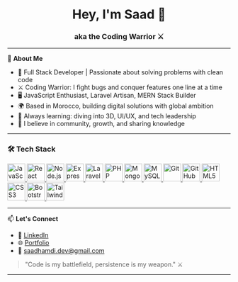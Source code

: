 

<h1 align="center">Hey, I'm Saad 👋</h1>
<h3 align="center">aka the Coding Warrior ⚔️</h3>

---

🎯 **About Me**

- 🧠 Full Stack Developer | Passionate about solving problems with clean code  
- ⚔️ Coding Warrior: I fight bugs and conquer features one line at a time  
- 🖥️ JavaScript Enthusiast, Laravel Artisan, MERN Stack Builder  
- 🌍 Based in Morocco, building digital solutions with global ambition  
- 🔄 Always learning: diving into 3D, UI/UX, and tech leadership  
- 🤝 I believe in community, growth, and sharing knowledge

---

### 🛠️ Tech Stack

<p align="left">

  <a href="https://developer.mozilla.org/en-US/docs/Web/JavaScript" target="_blank" title="JavaScript">
    <img src="https://cdn.jsdelivr.net/gh/devicons/devicon/icons/javascript/javascript-original.svg" width="40" height="40" alt="JavaScript"/>
  </a>

  <a href="https://reactjs.org/" target="_blank" title="React">
    <img src="https://cdn.jsdelivr.net/gh/devicons/devicon/icons/react/react-original.svg" width="40" height="40" alt="React"/>
  </a>

  <a href="https://nodejs.org" target="_blank" title="Node.js">
    <img src="https://cdn.jsdelivr.net/gh/devicons/devicon/icons/nodejs/nodejs-original.svg" width="40" height="40" alt="Node.js"/>
  </a>

  <a href="https://expressjs.com" target="_blank" title="Express">
    <img src="https://cdn.jsdelivr.net/gh/devicons/devicon/icons/express/express-original.svg" width="40" height="40" alt="Express"/>
  </a>

  <a href="https://laravel.com" target="_blank" title="Laravel">
    <img src="https://github.com/user-attachments/assets/66815d79-0f65-40c1-a275-be7844afdbaa" width="40" height="40" alt="Laravel"/>
  </a>

  <a href="https://www.php.net/" target="_blank" title="PHP">
    <img src="https://cdn.jsdelivr.net/gh/devicons/devicon/icons/php/php-original.svg" width="40" height="40" alt="PHP"/>
  </a>

  <a href="https://www.mongodb.com/" target="_blank" title="MongoDB">
    <img src="https://cdn.jsdelivr.net/gh/devicons/devicon/icons/mongodb/mongodb-original.svg" width="40" height="40" alt="MongoDB"/>
  </a>

  <a href="https://www.mysql.com/" target="_blank" title="MySQL">
    <img src="https://cdn.jsdelivr.net/gh/devicons/devicon/icons/mysql/mysql-original.svg" width="40" height="40" alt="MySQL"/>
  </a>

  <a href="https://git-scm.com/" target="_blank" title="Git">
    <img src="https://cdn.jsdelivr.net/gh/devicons/devicon/icons/git/git-original.svg" width="40" height="40" alt="Git"/>
  </a>

  <a href="https://github.com/" target="_blank" title="GitHub">
    <img src="https://cdn.jsdelivr.net/gh/devicons/devicon/icons/github/github-original.svg" width="40" height="40" alt="GitHub"/>
  </a>

  <a href="https://developer.mozilla.org/en-US/docs/Web/HTML" target="_blank" title="HTML5">
    <img src="https://cdn.jsdelivr.net/gh/devicons/devicon/icons/html5/html5-original.svg" width="40" height="40" alt="HTML5"/>
  </a>

  <a href="https://developer.mozilla.org/en-US/docs/Web/CSS" target="_blank" title="CSS3">
    <img src="https://cdn.jsdelivr.net/gh/devicons/devicon/icons/css3/css3-original.svg" width="40" height="40" alt="CSS3"/>
  </a>

  <a href="https://getbootstrap.com/" target="_blank" title="Bootstrap">
    <img src="https://cdn.jsdelivr.net/gh/devicons/devicon/icons/bootstrap/bootstrap-original.svg" width="40" height="40" alt="Bootstrap"/>
  </a>

  <a href="https://tailwindcss.com/" target="_blank" title="Tailwind CSS">
    <img src="https://github.com/user-attachments/assets/839e9f11-9a8d-4c27-9040-e8414baa3be2" width="40" height="40" alt="Tailwind CSS"/>
  </a>

</p>

---


📫 **Let's Connect**

- 💼 [LinkedIn](https://www.linkedin.com/in/saad--hamdi/)  
- 🌐 [Portfolio](https://saad-hamdi.vercel.app/)  
- 📧 saadhamdi.dev@gmail.com  

> "Code is my battlefield, persistence is my weapon." ⚔️

---
